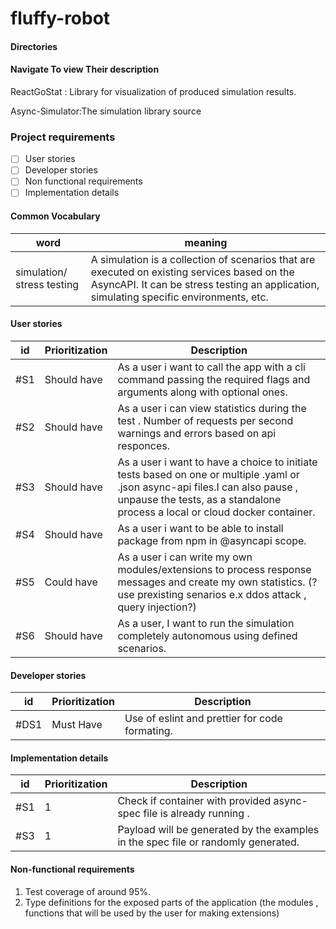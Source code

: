 # fluffy-robot
#### Directories 

#### Navigate To view Their description
ReactGoStat : Library for visualization of produced simulation results.

Async-Simulator:The simulation library source
### Project requirements

- [ ] User stories
- [ ] Developer stories
- [ ] Non functional requirements
- [ ] Implementation details

#### Common Vocabulary
|word | meaning |
|--- | --- |
|simulation/ stress testing | A simulation is a collection of scenarios that are executed on existing services based on the AsyncAPI. It can be stress testing an application, simulating specific environments, etc.|


#### User stories
|id | Prioritization | Description |
| --- | -- | ---- |
|#S1 | Should have | As a user i want to call the app with a cli command passing the required flags and arguments along with optional ones.
|#S2 | Should have | As a user i can view statistics during the test . Number of requests per second warnings and errors based on api responces.
|#S3 | Should have | As a user i want to have a choice to initiate tests based on one or multiple .yaml or .json async-api files.I can also pause , unpause the tests, as a standalone process a local or cloud docker container.
|#S4| Should have| As a user i want to be able to install package from npm in @asyncapi scope.
|#S5| Could have | As a user i can write my own modules/extensions to process response messages and create my own statistics. (?use prexisting senarios e.x ddos attack , query injection?)
|#S6| Should have | As a user, I want to run the simulation completely autonomous using defined scenarios.

#### Developer stories
|id | Prioritization | Description |
| --- | ----| ---|
|#DS1 | Must Have | Use of eslint and prettier for code formating.

#### Implementation details
|id | Prioritization | Description |
| --- | ----| ---|
|#S1 | 1 | Check if container with provided async-spec file is already running .
|#S3   |  1 | Payload will be generated by the examples in the spec file or randomly generated.

#### Non-functional requirements

1. Test coverage of around 95%.
2. Type definitions for the exposed parts of the application (the modules , functions that will be used by the user for making extensions)
